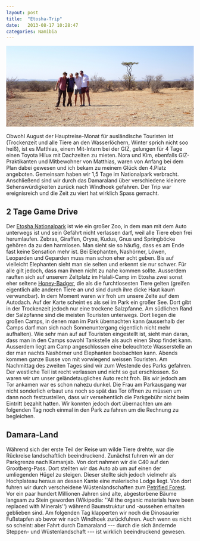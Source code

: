 ```yaml
---
layout: post
title:  "Etosha-Trip"
date:   2013-08-17 10:28:47
categories: Namibia
---
```


![Etosha-Crew](/pics/1308_Etosha/DSC00768.JPG)

Obwohl August der Hauptreise-Monat für ausländische Touristen ist (Trockenzeit und alle Tiere an den Wasserlöchern, Winter sprich nicht soo heiß), ist es Matthias, einem Mit-Intern bei der GIZ, gelungen für 4 Tage einen Toyota Hilux mit Dachzelten zu mieten. Nora und Kim, ebenfalls GIZ-Praktikanten und Mitbewohner von Matthias, waren von Anfang bei dem Plan dabei gewesen und ich bekam zu meinem Glück den 4.Platz angeboten. Gemeinsam haben wir 1,5 Tage im Nationalpark verbracht. Anschließend sind wir durch das Damaraland über verschiedene kleinere Sehenswürdigkeiten zurück nach Windhoek gefahren. Der Trip war ereignisreich und die Zeit zu viert hat wirklich Spass gemacht.

## 2 Tage Game Drive

Der [Etosha Nationalpark](http://de.wikipedia.org/wiki/Etosha-Nationalpark) ist wie ein großer Zoo, in dem man mit dem Auto unterwegs ist und sein Gefährt nicht verlassen darf, weil alle Tiere eben frei herumlaufen. Zebras, Giraffen, Oryxe, Kudus, Gnus und Springböcke gehören da zu den harmlosen. Man sieht sie so häufig, dass es am Ende fast keine Sensation mehr ist. Bei Elephanten, Nashörner, Löwen, Leoparden und Geparden muss man schon eher acht geben. Bis auf vielleicht Elephanten sieht man sie selten und erkennt sie nur schwer. Für alle gilt jedoch, dass man ihnen nicht zu nahe kommen sollte. 
Ausserdem rauften sich auf unserem Zeltplatz im Halali-Camp im Etosha zwei sonst eher seltene [Honey-Badger](http://de.wikipedia.org/wiki/Honigdachs), die als die furchtlosesten Tiere gelten (greifen eigentlich alle anderen Tiere an und sind durch ihre dicke Haut kaum verwundbar). In dem Moment waren wir froh um unsere Zelte auf dem Autodach.
Auf der Karte scheint es als sei im Park ein großer See. Dort gibt in der Trockenzeit jedoch nur eine trockene Salzpfanne. Am südlichen Rand der Salzpfanne sind die meisten Touristen unterwegs. Dort liegen die großen Camps, in denen man im Park übernachten kann (ausserhalb der Camps darf man sich nach Sonnenuntergang eigentlich nicht mehr aufhalten). Wie sehr man auf auf Touristen eingestellt ist, sieht man daran, dass man in den Camps sowohl Tankstelle als auch einen Shop findet kann. Ausserdem liegt am Camp angeschlossen eine beleuchtete Wasserstelle an der man nachts Nashörner und Elephanten beobachten kann. Abends kommen ganze Busse von mit vorwiegend weissen Touristen.
Am Nachmittag des zweiten Tages sind wir zum Westende des Parks gefahren. Der westliche Teil ist recht verlassen und nicht so gut erschlossen. So waren wir um unser geländetaugliches Auto recht froh. Bis wir jedoch am Tor ankamen war es schon nahezu dunkel. Die Frau am Parkausgang war nicht sonderlich erbaut uns noch so spät das Tor öffnen zu müssen um dann noch festzustellen, dass wir versehentlich die Parkgebühr nicht beim Eintritt bezahlt hatten. Wir konnten jedoch dort übernachten um am folgenden Tag noch einmal in den Park zu fahren um die Rechnung zu begleichen.

## Damara-Land

Während sich der erste Teil der Reise um wilde Tiere drehte, war die Rückreise landschaftlich beeindruckend. Zunächst fuhren wir an der Parkgrenze nach Kamanjab. Von dort nahmen wir die C40 auf den Grootberg-Pass. Dort stellten wir das Auto ab um auf einen der umliegenden Hügel zu steigen. Dieser stellte sich jedoch vielmehr als Hochplateau heraus an dessen Kante eine malerische Lodge liegt. Von dort fuhren wir durch verscheidene Wüstenlandschaften zum [Petrified Forest](http://en.wikipedia.org/wiki/Petrified_wood). Vor ein paar hundert Millionen Jahren sind alte, abgestorbene Bäume langsam zu Stein geworden (Wikipedia: ''All the organic materials have been replaced with Minerals'') während Baumstruktur und -aussehen erhalten geblieben sind. Am folgenden Tag klapperten wir noch die Dinosaurier Fußstapfen ab bevor wir nach Windhoek zurückfuhren. 
Auch wenn es nicht so scheint: aber Fahrt durch Damaraland --- durch die sich ändernde Steppen- und Wüstenlandschaft --- ist wirklich beeindruckend gewesen. 

